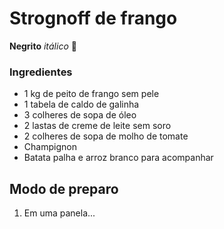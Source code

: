 # Strognoff de frango
**Negrito**
_itálico_
:chicken:

### Ingredientes

 - 1 kg de peito de frango sem pele
 - 1 tabela de caldo de galinha
 - 3 colheres de sopa de óleo
 - 2 lastas de creme de leite sem soro
 - 2 colheres de sopa de molho de tomate
 - Champignon
 - Batata palha e arroz branco para acompanhar

## Modo de preparo 

1. Em uma panela...

